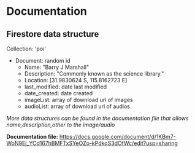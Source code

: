 
# Documentation

## Firestore data structure
Collection: 'poi'
- Document: random id
    - Name: "Barry J Marshall"
    - Description: "Commonly known as the science library."
    - Location: [31.9830624 S, 115.8162723 E]
    - last_modified: date last modified
    - date_created: date created
    - imageList: array of download url of images
    - audioList: array of download url of audios
    
*More data structures can be found in the documentation file that allows name,description,other to the image/audio*

**Documentation file:**
https://docs.google.com/document/d/1KBm7-WoN9Ej_YCd167hBMFTxSYeOZo-kPdkqS3dOfWc/edit?usp=sharing
